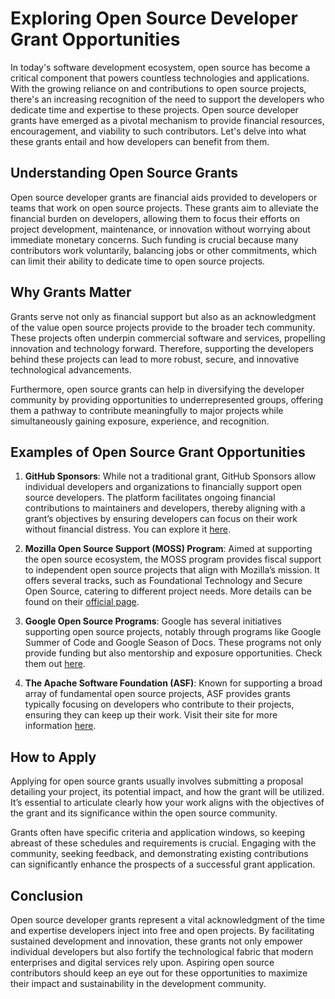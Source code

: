 # Exploring Open Source Developer Grant Opportunities

In today's software development ecosystem, open source has become a critical component that powers countless technologies and applications. With the growing reliance on and contributions to open source projects, there's an increasing recognition of the need to support the developers who dedicate time and expertise to these projects. Open source developer grants have emerged as a pivotal mechanism to provide financial resources, encouragement, and viability to such contributors. Let's delve into what these grants entail and how developers can benefit from them.

## Understanding Open Source Grants

Open source developer grants are financial aids provided to developers or teams that work on open source projects. These grants aim to alleviate the financial burden on developers, allowing them to focus their efforts on project development, maintenance, or innovation without worrying about immediate monetary concerns. Such funding is crucial because many contributors work voluntarily, balancing jobs or other commitments, which can limit their ability to dedicate time to open source projects.

## Why Grants Matter

Grants serve not only as financial support but also as an acknowledgment of the value open source projects provide to the broader tech community. These projects often underpin commercial software and services, propelling innovation and technology forward. Therefore, supporting the developers behind these projects can lead to more robust, secure, and innovative technological advancements.

Furthermore, open source grants can help in diversifying the developer community by providing opportunities to underrepresented groups, offering them a pathway to contribute meaningfully to major projects while simultaneously gaining exposure, experience, and recognition.

## Examples of Open Source Grant Opportunities

1. **GitHub Sponsors**: While not a traditional grant, GitHub Sponsors allow individual developers and organizations to financially support open source developers. The platform facilitates ongoing financial contributions to maintainers and developers, thereby aligning with a grant’s objectives by ensuring developers can focus on their work without financial distress. You can explore it [here](https://github.com/sponsors).

2. **Mozilla Open Source Support (MOSS) Program**: Aimed at supporting the open source ecosystem, the MOSS program provides fiscal support to independent open source projects that align with Mozilla’s mission. It offers several tracks, such as Foundational Technology and Secure Open Source, catering to different project needs. More details can be found on their [official page](https://www.mozilla.org/en-US/moss/).

3. **Google Open Source Programs**: Google has several initiatives supporting open source projects, notably through programs like Google Summer of Code and Google Season of Docs. These programs not only provide funding but also mentorship and exposure opportunities. Check them out [here](https://opensource.google/).

4. **The Apache Software Foundation (ASF)**: Known for supporting a broad array of fundamental open source projects, ASF provides grants typically focusing on developers who contribute to their projects, ensuring they can keep up their work. Visit their site for more information [here](https://www.apache.org/foundation/contributing.html).

## How to Apply

Applying for open source grants usually involves submitting a proposal detailing your project, its potential impact, and how the grant will be utilized. It’s essential to articulate clearly how your work aligns with the objectives of the grant and its significance within the open source community.

Grants often have specific criteria and application windows, so keeping abreast of these schedules and requirements is crucial. Engaging with the community, seeking feedback, and demonstrating existing contributions can significantly enhance the prospects of a successful grant application.

## Conclusion

Open source developer grants represent a vital acknowledgment of the time and expertise developers inject into free and open projects. By facilitating sustained development and innovation, these grants not only empower individual developers but also fortify the technological fabric that modern enterprises and digital services rely upon. Aspiring open source contributors should keep an eye out for these opportunities to maximize their impact and sustainability in the development community.